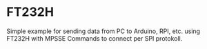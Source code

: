 # FT232H
Simple example for sending data from PC to Arduino, RPI, etc. using FT232H with MPSSE Commands to connect per SPI protokoll.
